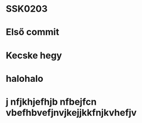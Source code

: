 # SSK0203
# Első commit
# Kecske hegy
# halohalo
# j nfjkhjefhjb nfbejfcn vbefhbvefjnvjkejjkkfnjkvhefjv
